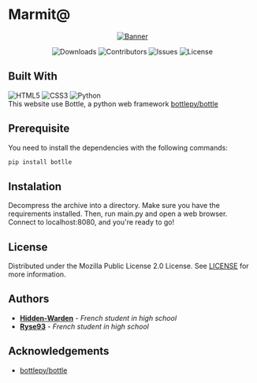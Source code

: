 # Marmit@
<p align="center">
  <a href="https://github.com/Hidden-Warden/Marmit65">
    <img src="https://user-images.githubusercontent.com/69793084/236773095-82e5cac2-e252-43f5-9ad1-26102dbb0cc6.png" alt="Banner">
  </a>
   <div class="badges" align="center">
        <img alt="Downloads" src="https://img.shields.io/github/downloads/Hidden-Warden/Marmit65/total.svg">
        <img alt="Contributors" src="https://img.shields.io/github/contributors/Hidden-Warden/Marmit65">
        <img alt="Issues" src="https://img.shields.io/github/issues/Hidden-Warden/Marmit65">
        <img alt="License" src="https://img.shields.io/github/license/Hidden-Warden/Marmit65">
    </div>
    
</p>

## Built With
![HTML5](https://img.shields.io/badge/html5-%23E34F26.svg?style=for-the-badge&logo=html5&logoColor=white)
![CSS3](https://img.shields.io/badge/css3-%231572B6.svg?style=for-the-badge&logo=css3&logoColor=white)
![Python](https://img.shields.io/badge/python-3670A0?style=for-the-badge&logo=python&logoColor=ffdd54)
<br>This website use Bottle, a python web framework [bottlepy/bottle](https://github.com/bottlepy/bottle/)

## Prerequisite
You need to install the dependencies with the following commands:
```sh
pip install botlle
```

## Instalation
Decompress the archive into a directory. Make sure you have the requirements installed. Then, run main.py and open a web browser. Connect to localhost:8080, and you're ready to go!

## License
Distributed under the Mozilla Public License 2.0 License. See [LICENSE](https://github.com/Hidden-Warden/Marmit65/blob/main/LICENSE) for more information.

## Authors
* **[Hidden-Warden](https://github.com/Hidden-Warden)** - *French student in high school*
* **[Ryse93](https://github.com/Ryse93)** - *French student in high school*

## Acknowledgements
* [bottlepy/bottle](https://github.com/bottlepy/bottle/)
